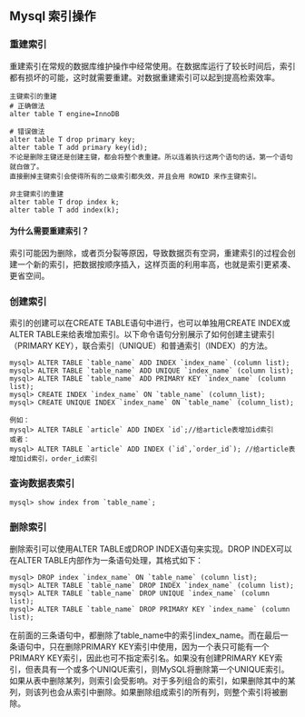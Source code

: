 ## Mysql 索引操作

### 重建索引

重建索引在常规的数据库维护操作中经常使用。在数据库运行了较长时间后，索引都有损坏的可能，这时就需要重建。对数据重建索引可以起到提高检索效率。

```
主键索引的重建
# 正确做法
alter table T engine=InnoDB

# 错误做法
alter table T drop primary key;
alter table T add primary key(id);
不论是删除主键还是创建主键，都会将整个表重建。所以连着执行这两个语句的话，第一个语句就白做了。
直接删掉主键索引会使得所有的二级索引都失效，并且会用 ROWID 来作主键索引。

非主键索引的重建
alter table T drop index k;
alter table T add index(k);
```

#### 为什么需要重建索引？

索引可能因为删除，或者页分裂等原因，导致数据页有空洞，重建索引的过程会创建一个新的索引，把数据按顺序插入，这样页面的利用率高，也就是索引更紧凑、更省空间。



### 创建索引

索引的创建可以在CREATE TABLE语句中进行，也可以单独用CREATE INDEX或ALTER TABLE来给表增加索引。以下命令语句分别展示了如何创建主键索引（PRIMARY KEY），联合索引（UNIQUE）和普通索引（INDEX）的方法。

```
mysql> ALTER TABLE `table_name` ADD INDEX `index_name` (column list);
mysql> ALTER TABLE `table_name` ADD UNIQUE `index_name` (column list);
mysql> ALTER TABLE `table_name` ADD PRIMARY KEY `index_name` (column list);
mysql> CREATE INDEX `index_name` ON `table_name` (column_list);
mysql> CREATE UNIQUE INDEX `index_name` ON `table_name` (column_list);

例如：
mysql> ALTER TABLE `article` ADD INDEX `id`;//给article表增加id索引
或者：
mysql> ALTER TABLE `article` ADD INDEX (`id`,`order_id`); //给article表增加id索引，order_id索引
```



### 查询数据表索引

```
mysql> show index from `table_name`;
```




### 删除索引

删除索引可以使用ALTER TABLE或DROP INDEX语句来实现。DROP INDEX可以在ALTER TABLE内部作为一条语句处理，其格式如下：

```
mysql> DROP index `index_name` ON `table_name` (column list);
mysql> ALTER TABLE `table_name` DROP INDEX `index_name` (column list);
mysql> ALTER TABLE `table_name` DROP UNIQUE `index_name` (column list);
mysql> ALTER TABLE `table_name` DROP PRIMARY KEY `index_name` (column list);
```

在前面的三条语句中，都删除了table_name中的索引index_name。而在最后一条语句中，只在删除PRIMARY KEY索引中使用，因为一个表只可能有一个PRIMARY KEY索引，因此也可不指定索引名。如果没有创建PRIMARY KEY索引，但表具有一个或多个UNIQUE索引，则MySQL将删除第一个UNIQUE索引。如果从表中删除某列，则索引会受影响。对于多列组合的索引，如果删除其中的某列，则该列也会从索引中删除。如果删除组成索引的所有列，则整个索引将被删除。



